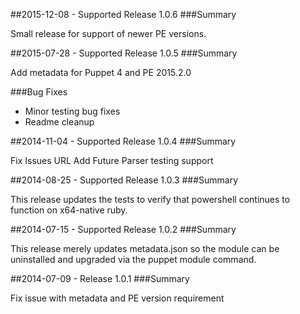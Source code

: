##2015-12-08 - Supported Release 1.0.6
###Summary

Small release for support of newer PE versions.

##2015-07-28 - Supported Release 1.0.5
###Summary

Add metadata for Puppet 4 and PE 2015.2.0

###Bug Fixes
- Minor testing bug fixes
- Readme cleanup

##2014-11-04 - Supported Release 1.0.4
###Summary

Fix Issues URL
Add Future Parser testing support

##2014-08-25 - Supported Release 1.0.3
###Summary

This release updates the tests to verify that powershell continues to function on x64-native ruby.

##2014-07-15 - Supported Release 1.0.2
###Summary

This release merely updates metadata.json so the module can be uninstalled and
upgraded via the puppet module command.

##2014-07-09 - Release 1.0.1
###Summary

Fix issue with metadata and PE version requirement
